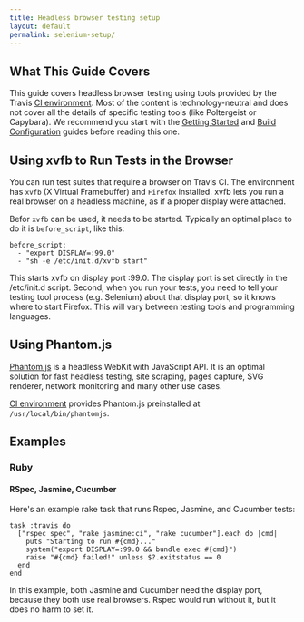 ```yaml
---
title: Headless browser testing setup
layout: default
permalink: selenium-setup/
---
```


## What This Guide Covers

This guide covers headless browser testing using tools provided by the Travis [CI environment](/docs/user/ci-environment/). Most of the content is technology-neutral and does
not cover all the details of specific testing tools (like Poltergeist or Capybara). We recommend you start with the [Getting Started](/docs/user/getting-started/) and [Build Configuration](/docs/user/build-configuration/) guides before reading this one.


## Using xvfb to Run Tests in the Browser

You can run test suites that require a browser on Travis CI. The environment has `xvfb` (X Virtual Framebuffer) and `Firefox` installed. xvfb lets you run a real browser
on a headless machine, as if a proper display were attached.

Befor `xvfb` can be used, it needs to be started. Typically an optimal place to do it is `before_script`, like this:

    before_script:
      - "export DISPLAY=:99.0"
      - "sh -e /etc/init.d/xvfb start"

This starts xvfb on display port :99.0. The display port is set directly in the /etc/init.d script. 
Second, when you run your tests, you need to tell your testing tool process (e.g. Selenium) about that display port, so it knows where to start Firefox. This will vary
between testing tools and programming languages.


## Using Phantom.js

[Phantom.js](http://www.phantomjs.org/) is a headless WebKit with JavaScript API. It is an optimal solution for fast headless testing, site scraping,
pages capture, SVG renderer, network monitoring and many other use cases.

[CI environment](/docs/user/ci-environment/) provides Phantom.js preinstalled at `/usr/local/bin/phantomjs`.


## Examples

### Ruby

#### RSpec, Jasmine, Cucumber

Here's an example rake task that runs Rspec, Jasmine, and Cucumber tests:

    task :travis do
      ["rspec spec", "rake jasmine:ci", "rake cucumber"].each do |cmd|
        puts "Starting to run #{cmd}..."
        system("export DISPLAY=:99.0 && bundle exec #{cmd}")
        raise "#{cmd} failed!" unless $?.exitstatus == 0
      end
    end

In this example, both Jasmine and Cucumber need the display port, because they both use real browsers. Rspec would run without it, but it does no harm to set it.
